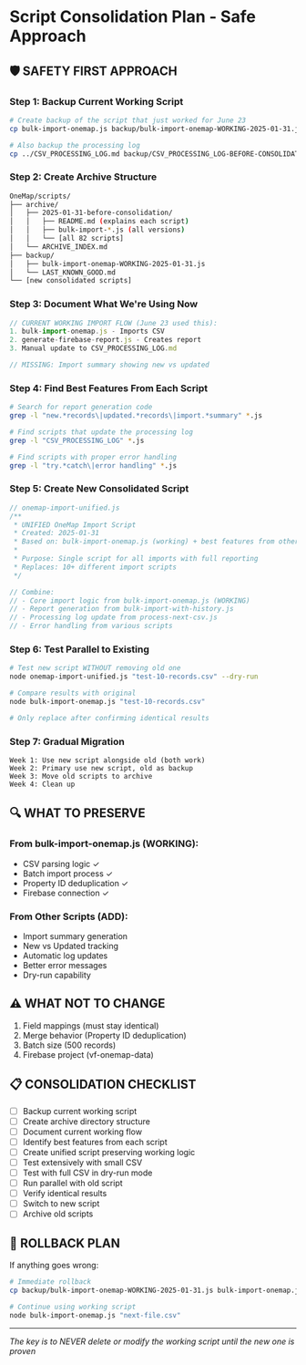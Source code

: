 # Script Consolidation Plan - Safe Approach

## 🛡️ SAFETY FIRST APPROACH

### Step 1: Backup Current Working Script
```bash
# Create backup of the script that just worked for June 23
cp bulk-import-onemap.js backup/bulk-import-onemap-WORKING-2025-01-31.js

# Also backup the processing log
cp ../CSV_PROCESSING_LOG.md backup/CSV_PROCESSING_LOG-BEFORE-CONSOLIDATION.md
```

### Step 2: Create Archive Structure
```bash
OneMap/scripts/
├── archive/
│   ├── 2025-01-31-before-consolidation/
│   │   ├── README.md (explains each script)
│   │   ├── bulk-import-*.js (all versions)
│   │   └── [all 82 scripts]
│   └── ARCHIVE_INDEX.md
├── backup/
│   ├── bulk-import-onemap-WORKING-2025-01-31.js
│   └── LAST_KNOWN_GOOD.md
└── [new consolidated scripts]
```

### Step 3: Document What We're Using Now
```javascript
// CURRENT WORKING IMPORT FLOW (June 23 used this):
1. bulk-import-onemap.js - Imports CSV
2. generate-firebase-report.js - Creates report
3. Manual update to CSV_PROCESSING_LOG.md

// MISSING: Import summary showing new vs updated
```

### Step 4: Find Best Features From Each Script
```bash
# Search for report generation code
grep -l "new.*records\|updated.*records\|import.*summary" *.js

# Find scripts that update the processing log
grep -l "CSV_PROCESSING_LOG" *.js

# Find scripts with proper error handling
grep -l "try.*catch\|error handling" *.js
```

### Step 5: Create New Consolidated Script
```javascript
// onemap-import-unified.js
/**
 * UNIFIED OneMap Import Script
 * Created: 2025-01-31
 * Based on: bulk-import-onemap.js (working) + best features from others
 * 
 * Purpose: Single script for all imports with full reporting
 * Replaces: 10+ different import scripts
 */

// Combine:
// - Core import logic from bulk-import-onemap.js (WORKING)
// - Report generation from bulk-import-with-history.js
// - Processing log update from process-next-csv.js
// - Error handling from various scripts
```

### Step 6: Test Parallel to Existing
```bash
# Test new script WITHOUT removing old one
node onemap-import-unified.js "test-10-records.csv" --dry-run

# Compare results with original
node bulk-import-onemap.js "test-10-records.csv"

# Only replace after confirming identical results
```

### Step 7: Gradual Migration
```
Week 1: Use new script alongside old (both work)
Week 2: Primary use new script, old as backup  
Week 3: Move old scripts to archive
Week 4: Clean up
```

## 🔍 WHAT TO PRESERVE

### From bulk-import-onemap.js (WORKING):
- CSV parsing logic ✓
- Batch import process ✓
- Property ID deduplication ✓
- Firebase connection ✓

### From Other Scripts (ADD):
- Import summary generation
- New vs Updated tracking
- Automatic log updates
- Better error messages
- Dry-run capability

## ⚠️ WHAT NOT TO CHANGE
1. Field mappings (must stay identical)
2. Merge behavior (Property ID deduplication)
3. Batch size (500 records)
4. Firebase project (vf-onemap-data)

## 📋 CONSOLIDATION CHECKLIST

- [ ] Backup current working script
- [ ] Create archive directory structure
- [ ] Document current working flow
- [ ] Identify best features from each script
- [ ] Create unified script preserving working logic
- [ ] Test extensively with small CSV
- [ ] Test with full CSV in dry-run mode
- [ ] Run parallel with old script
- [ ] Verify identical results
- [ ] Switch to new script
- [ ] Archive old scripts

## 🚨 ROLLBACK PLAN

If anything goes wrong:
```bash
# Immediate rollback
cp backup/bulk-import-onemap-WORKING-2025-01-31.js bulk-import-onemap.js

# Continue using working script
node bulk-import-onemap.js "next-file.csv"
```

---
*The key is to NEVER delete or modify the working script until the new one is proven*